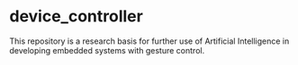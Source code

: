# device_controller

This repository is a research basis for further use of Artificial Intelligence in developing embedded systems with gesture control.
